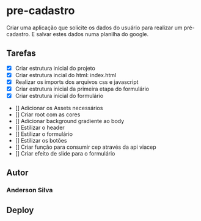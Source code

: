 # pre-cadastro
Criar uma aplicação que solicite os dados do usuário para realizar um pré-cadastro. E salvar estes dados numa planilha do google.


## Tarefas 

- [X] Criar estrutura inicial do projeto
- [X] Criar estrutura incial do html: index.html
- [X] Realizar os imports dos arquivos css e javascript
- [X] Criar estrutura inicial da primeira etapa do formulário
- [X] Criar estrutura inicial do formulário
- [] Adicionar os Assets necessários
- [] Criar root com as cores
- [] Adicionar background gradiente ao body
- [] Estilizar o header
- [] Estilizar o formulário
- [] Estilizar os botões
- [] Criar função para consumir cep através da api viacep
- [] Criar efeito de slide para o formulário 

## Autor
### Anderson Silva

## Deploy 